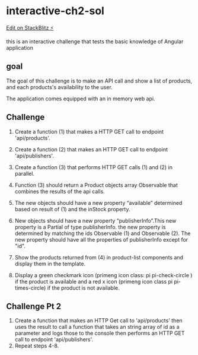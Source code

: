 # interactive-ch2-sol

[Edit on StackBlitz ⚡️](https://stackblitz.com/edit/interactive-ch2-sol)

this is an interactive challenge that tests the basic knowledge of Angular application

## goal

The goal of this challenge is to make an API call and show a list of products, and each products's availability to the user.

The application comes equipped with an in memory web api.

## Challenge

1. Create a function (1) that makes a HTTP GET call to endpoint 'api/products'.
2. Create a function (2) that makes an HTTP GET call to endpoint 'api/publishers'.
3. Create a function (3) that performs HTTP GET calls (1) and (2) in parallel.
4. Function (3) should return a Product objects array Observable that combines the results of the api calls.
5. The new objects should have a new property “available” determined based on result of (1) and the inStock property.
6. New objects should have a new property “publisherInfo”.This new property is a Partial of type publisherInfo. the new property is determined by matching the ids Observable (1) and Observable (2). The new property should have all the properties of publisherInfo except for "id".
7. Show the products returned from (4) in product-list components and display them in the template.

8. Display a green checkmark icon (primeng icon class: pi pi-check-circle ) if the product is available and a red x icon (primeng icon class pi pi-times-circle) if the product is not available.

## Challenge Pt 2

1. Create a function that makes an HTTP Get call to 'api/products' then uses the result to call a function that takes an string array of id as a parameter and logs those to the console then performs an HTTP GET call to endpoint 'api/publishers'.
2. Repeat steps 4-8.
